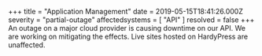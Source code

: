 +++
title = "Application Management"
date = 2019-05-15T18:41:26.000Z
severity = "partial-outage"
affectedsystems = [
  "API"
]
resolved = false
+++
An outage on a major cloud provider is causing downtime on our API. We are working on mitigating the effects. Live sites hosted on HardyPress are unaffected.